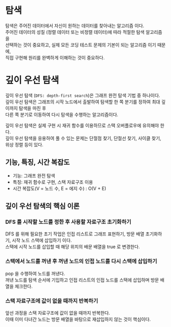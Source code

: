 탐색
===

탐색은 주어진 데이터에서 자신이 원하는 데이터를 찾아내는 알고리즘 이다.  
주어진 데이터의 성질 (정렬 데이터 또는 비정렬 데이터)에 따라 적절한 탐색 알고리즘을  
선택하는 것이 중요하고, 실제 모든 코딩 테스트 문제의 기본이 되는 알고리즘 이기 때문에,  
직접 구현해 원리를 완벽하게 이해하는 것이 중요하다.

# 깊이 우선 탐색

깊이 우선 탐색 (`DFS: depth-first search`)은 그래프 완전 탐색 기법 중 하나이다.  
깊이 우선 탐색은 그래프의 시작 노드에서 출발하여 탐색할 한 쪽 분기를 정하여 최대 깊이까지 탐색을 마친 후  
다른 쪽 분기로 이동하여 다시 탐색을 수행하는 알고리즘이다.

깊이 우선 탐색은 실제 구현 시 재귀 함수를 이용하므로 스택 오버플로우에 유의해야 한다.  
깊이 우선 탐색을 응용하여 풀 수 있는 문제는 단절점 찾기, 단절선 찾기, 사이클 찾기, 위상 정렬 등이 있다.

## 기능, 특징, 시간 복잡도

- 기능: 그래프 완전 탐색
- 특징: 재귀 함수로 구현, 스택 자료구조 이용
- 시간 복잡도(V = 노드 수, E = 에지 수) : O(V + E)

## 깊이 우선 탐색의 핵심 이론

### DFS 를 시작할 노드를 정한 후 사용할 자료구조 초기화하기

DFS 를 위해 필요한 초기 작업은 인접 리스트로 그래프 표현하기, 방문 배열 초기화하기, 시작 노드 스택에 삽입하기 이다.  
스택에 시작 노드를 삽입할 때 해당 위치의 배문 배열을 true 로 변경한다.

### 스택에서 노드를 꺼낸 후 꺼낸 노드의 인접 노드를 다시 스택에 삽입하기

pop 을 수행하여 노드를 꺼낸다.  
꺼낸 노드를 탐색 순서에 기입하고 인접 리스트의 인접 노드를 스택에 삽입하며 방문 배열을 체크한다.

### 스택 자료구조에 값이 없을 때까지 반복하기

앞선 과정을 스택 자료구조에 값이 없을 때까지 반복한다.  
이때 이미 다녀간 노드는 방문 배열을 바탕으로 재삽입하지 않는 것이 핵심이다.


